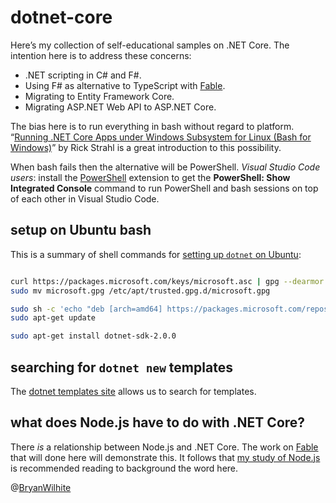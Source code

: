 # dotnet-core

Here’s my collection of self-educational samples on .NET Core. The intention here is to address these concerns:

* .NET scripting in C# and F#.
* Using F# as alternative to TypeScript with [Fable](http://fable.io/).
* Migrating to Entity Framework Core.
* Migrating ASP.NET Web API to ASP.NET Core.

The bias here is to run everything in bash without regard to platform. “[Running .NET Core Apps under Windows Subsystem for Linux (Bash for Windows)](https://weblog.west-wind.com/posts/2017/Apr/13/Running-NET-Core-Apps-under-Windows-Subsystem-for-Linux-Bash-for-Windows)” by Rick Strahl is a great introduction to this possibility.

When bash fails then the alternative will be PowerShell. _Visual Studio Code users_: install the [PowerShell](https://marketplace.visualstudio.com/items?itemName=ms-vscode.PowerShell) extension to get the **PowerShell: Show Integrated Console** command to run PowerShell and bash sessions on top of each other in Visual Studio Code.

## setup on Ubuntu bash

This is a summary of shell commands for [setting up `dotnet` on Ubuntu](https://www.microsoft.com/net/core#linuxubuntu):

```bash

curl https://packages.microsoft.com/keys/microsoft.asc | gpg --dearmor > microsoft.gpg
sudo mv microsoft.gpg /etc/apt/trusted.gpg.d/microsoft.gpg

sudo sh -c 'echo "deb [arch=amd64] https://packages.microsoft.com/repos/microsoft-ubuntu-xenial-prod xenial main" > /etc/apt/sources.list.d/dotnetdev.list'
sudo apt-get update

sudo apt-get install dotnet-sdk-2.0.0
```

## searching for `dotnet new` templates

The [dotnet templates site](http://dotnetnew.azurewebsites.net/) allows us to search for templates.

## what does Node.js have to do with .NET Core?

There _is_ a relationship between Node.js and .NET Core. The work on [Fable](http://fable.io/) that will done here will demonstrate this. It follows that [my study of Node.js](https://github.com/BryanWilhite/nodejs) is recommended reading to background the word here.

@[BryanWilhite](https://twitter.com/bryanwilhite)
